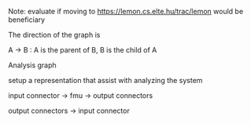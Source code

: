 
Note: evaluate if moving to https://lemon.cs.elte.hu/trac/lemon would be beneficiary


The direction of the graph is 

A -> B : A is the parent of B, B is the child of A

Analysis graph

setup a representation that assist with analyzing the system

input connector -> fmu -> output connectors 

output connectors -> input connector

